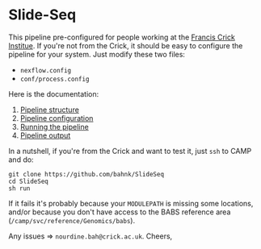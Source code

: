 # Slide-Seq

This pipeline pre-configured for people working at the [Francis Crick Institue](https://www.crick.ac.uk/?gclid=EAIaIQobChMIodDA66K59wIVF-vtCh3_SwEJEAAYAiAAEgKrkvD_BwE).
If you're not from the Crick, it should be easy to configure the pipeline for your system.
Just modify these two files:

- `nexflow.config`
- `conf/process.config`

Here is the documentation:

1.  [Pipeline structure](doc/structure.md)
2.  [Pipeline configuration](doc/config.md)
3.  [Running the pipeline](doc/run.md)
4.  [Pipeline output](doc/output.md)

In a nutshell, if you're from the Crick and want to test it, just `ssh` to CAMP and do:

```
git clone https://github.com/bahnk/SlideSeq
cd SlideSeq
sh run
```

If it fails it's probably because your `MODULEPATH` is missing some locations, and/or because you don't have access to the BABS reference area (`/camp/svc/reference/Genomics/babs`).

Any issues => `nourdine.bah@crick.ac.uk`. Cheers,
